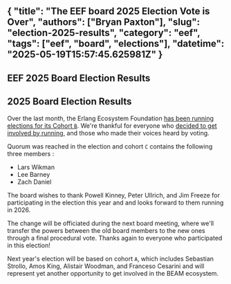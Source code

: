 {
  "title": "The EEF board 2025 Election Vote is Over",
  "authors": ["Bryan Paxton"],
  "slug": "election-2025-results",
  "category": "eef",
  "tags": ["eef", "board", "elections"],
  "datetime": "2025-05-19T15:57:45.625981Z"
}
---
EEF 2025 Board Election Results
---

## 2025 Board Election Results

Over the last month, the Erlang Ecosystem Foundation [has been running elections for its Cohort `B`](https://erlef.org/blog/eef/election-2025). We're thankful for everyone who [decided to get involved by running](https://erlef.org/blog/eef/election-2025-candidates#who-are-the-current-candidates), and those who made their voices heard by voting.

Quorum was reached in the election and cohort `C` contains the following three members :

- Lars Wikman
- Lee Barney
- Zach Daniel

The board wishes to thank Powell Kinney, Peter Ullrich, and Jim Freeze for participating in the election this year and and looks forward to them running in 2026.

The change will be officiated during the next board meeting, where we'll transfer the powers between the old board
members to the new ones through a final procedural vote. Thanks again to everyone who participated in this election!

Next year's election will be based on cohort `A`, which includes Sebastian Strollo, Amos King, Alistair Woodman, and Franceso Cesarini and will represent yet another opportunity to get involved in the BEAM ecosystem.
